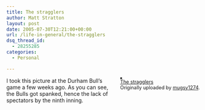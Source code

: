 ```yaml
---
title: The stragglers
author: Matt Stratton
layout: post
date: 2005-07-30T12:21:00+00:00
url: /life-in-general/the-stragglers
dsq_thread_id:
  - 28255285
categories:
  - Personal

---
```

<div style="float:right;margin-left:10px;margin-bottom:10px;">
  <a href="http://www.flickr.com/photos/mugsy/29716194/" title="photo sharing"><img src="http://photos23.flickr.com/29716194_480c35825d_m.jpg" alt="" style="border:solid 2px #000000;" /></a> <br /> <span style="font-size:.9em;margin-top:0;"> <a href="http://www.flickr.com/photos/mugsy/29716194/">The stragglers</a> <br /> Originally uploaded by <a href="http://www.flickr.com/people/mugsy/">mugsy1274</a>. </span>
</div>

I took this picture at the Durham Bull&#8217;s game a few weeks ago. As you can see, the Bulls got spanked, hence the lack of spectators by the ninth inning.